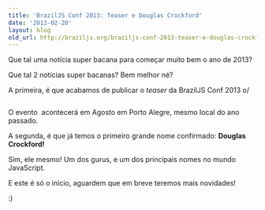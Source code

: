 ```yaml
---
title: 'BrazilJS Conf 2013: Teaser e Douglas Crockford'
date: '2013-02-20'
layout: blog
old_url: http://braziljs.org/braziljs-conf-2013-teaser-e-douglas-crockford/
---
```


<p>Que tal uma notícia super bacana para começar muito bem o ano de 2013?</p>

<p>Que tal 2 notícias super bacanas? Bem melhor né?</p>

<p>A primeira, é que acabamos de publicar o <em>teaser</em> da BrazilJS Conf 2013 o/</p>

<p><a href="http://braziljs.com.br/"><img style="max-width: 100%;" src="http://braziljs.org/img/blogposts/braziljs-conf-teaser-2013.png" alt="" /></a></p>

<p>O evento  acontecerá em Agosto em Porto Alegre, mesmo local do ano passado.</p>

<p>A segunda, é que já temos o primeiro grande nome confirmado:
<strong>Douglas Crockford!</strong></p>

<p>Sim, ele mesmo! Um dos gurus, e um dos principais nomes no mundo JavaScript.</p>

<p>E este é só o início, aguardem que em breve teremos mais novidades!</p>

<p>:)</p>